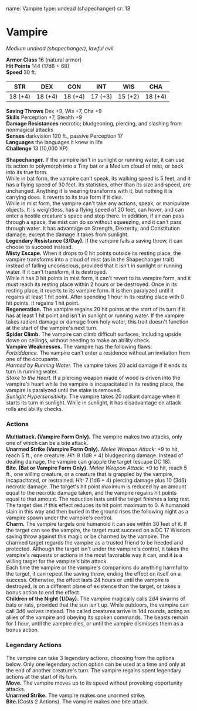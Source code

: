 name: Vampire
type: undead (shapechanger)
cr: 13

# Vampire 
_Medium undead (shapechanger), lawful evil_

**Armor Class** 16 (natural armor)    
**Hit Points** 144 (17d8 + 68)    
**Speed** 30 ft. 

| STR     | DEX     | CON     | INT     | WIS     | CHA     |
|---------|---------|---------|---------|---------|---------|
| 18 (+4) | 18 (+4) | 18 (+4) | 17 (+3) | 15 (+2) | 18 (+4) |

**Saving Throws** Dex +9, Wis +7, Cha +9    
**Skills** Perception +7, Stealth +9    
**Damage Resistances** necrotic; bludgeoning, piercing, and slashing from nonmagical attacks    
**Senses** darkvision 120 ft., passive Perception 17    
**Languages** the languages it knew in life    
**Challenge** 13 (10,000 XP) 

**Shapechanger.** If the vampire isn't in sunlight or running water, it can use its action to polymorph into a Tiny bat or a Medium cloud of mist, or back into its true form.    
While in bat form, the vampire can't speak, its walking speed is 5 feet, and it has a flying speed of 30 feet. Its statistics, other than its size and speed, are unchanged. Anything it is wearing transforms with it, but nothing it is carrying does. It reverts to its true form if it dies.    
While in mist form, the vampire can't take any actions, speak, or manipulate objects. It is weightless, has a flying speed of 20 feet, can hover, and can enter a hostile creature's space and stop there. In addition, if air can pass through a space, the mist can do so without squeezing, and it can't pass through water. It has advantage on Strength, Dexterity, and Constitution damage, except the damage it takes from sunlight.    
**Legendary Resistance (3/Day).** If the vampire fails a saving throw, it can choose to succeed instead.    
**Misty Escape.** When it drops to 0 hit points outside its resting place, the vampire transforms into a cloud of mist (as in the Shapechanger trait) instead of falling unconscious, provided that it isn't in sunlight or running water. If it can't transform, it is destroyed.    
While it has 0 hit points in mist form, it can't revert to its vampire form, and it must reach its resting place within 2 hours or be destroyed. Once in its resting place, it reverts to its vampire form. It is then paralyzed until it regains at least 1 hit point. After spending 1 hour in its resting place with 0 hit points, it regains 1 hit point.    
**Regeneration.** The vampire regains 20 hit points at the start of its turn if it has at least 1 hit point and isn't in sunlight or running water. If the vampire takes radiant damage or damage from holy water, this trait doesn't function at the start of the vampire's next turn.    
**Spider Climb.** The vampire can climb difficult surfaces, including upside down on ceilings, without needing to make an ability check.    
**Vampire Weaknesses.** The vampire has the following flaws:    
_Forbiddance._ The vampire can't enter a residence without an invitation from one of the occupants.    
_Harmed by Running Water._ The vampire takes 20 acid damage if it ends its turn in running water.    
_Stake to the Heart._ If a piercing weapon made of wood is driven into the vampire's heart while the vampire is incapacitated in its resting place, the vampire is paralyzed until the stake is removed.    
_Sunlight Hypersensitivity._ The vampire takes 20 radiant damage when it starts its turn in sunlight. While in sunlight, it has disadvantage on attack rolls and ability checks. 

### Actions 
**Multiattack. (Vampire Form Only).** The vampire makes two attacks, only one of which can be a bite attack.    
**Unarmed Strike (Vampire Form Only).** _Melee Weapon Attack:_ +9 to hit, reach 5 ft., one creature. _Hit:_ 8 (1d8 + 4) bludgeoning damage. Instead of dealing damage, the vampire can grapple the target (escape DC 18).    
**Bite. (Bat or Vampire Form Only).** _Melee Weapon Attack:_ +9 to hit, reach 5 ft., one willing creature, or a creature that is grappled by the vampire, incapacitated, or restrained. _Hit:_ 7 (1d6 + 4) piercing damage plus 10 (3d6) necrotic damage. The target's hit point maximum is reduced by an amount equal to the necrotic damage taken, and the vampire regains hit points equal to that amount. The reduction lasts until the target finishes a long rest. The target dies if this effect reduces its hit point maximum to 0. A humanoid slain in this way and then buried in the ground rises the following night as a vampire spawn under the vampire's control.    
**Charm.** The vampire targets one humanoid it can see within 30 feet of it. If the target can see the vampire, the target must succeed on a DC 17 Wisdom saving throw against this magic or be charmed by the vampire. The charmed target regards the vampire as a trusted friend to be heeded and protected. Although the target isn't under the vampire's control, it takes the vampire's requests or actions in the most favorable way it can, and it is a willing target for the vampire's bite attack.    
Each time the vampire or the vampire's companions do anything harmful to the target, it can repeat the saving throw, ending the effect on itself on a success. Otherwise, the effect lasts 24 hours or until the vampire is destroyed, is on a different plane of existence than the target, or takes a bonus action to end the effect.    
**Children of the Night (1/Day).** The vampire magically calls 2d4 swarms of bats or rats, provided that the sun isn't up. While outdoors, the vampire can call 3d6 wolves instead. The called creatures arrive in 1d4 rounds, acting as allies of the vampire and obeying its spoken commands. The beasts remain for 1 hour, until the vampire dies, or until the vampire dismisses them as a bonus action. 

### Legendary Actions 
The vampire can take 3 legendary actions, choosing from the options below. Only one legendary action option can be used at a time and only at the end of another creature's turn. The vampire regains spent legendary actions at the start of its turn.    
**Move.** The vampire moves up to its speed without provoking opportunity attacks.    
**Unarmed Strike.** The vampire makes one unarmed strike.    
**Bite.**(Costs 2 Actions). The vampire makes one bite attack.